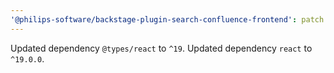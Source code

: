 ```yaml
---
'@philips-software/backstage-plugin-search-confluence-frontend': patch
---
```


Updated dependency `@types/react` to `^19`.
Updated dependency `react` to `^19.0.0`.
